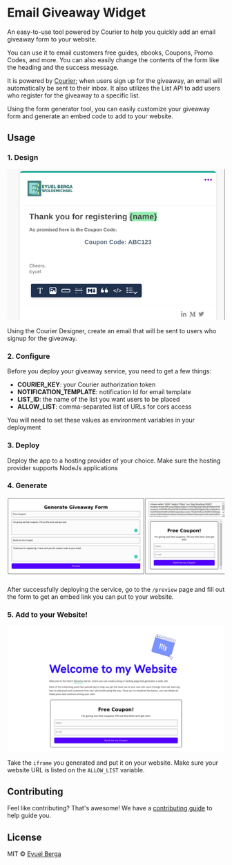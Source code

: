 # Email Giveaway Widget

An easy-to-use tool powered by Courier to help you quickly add an email giveaway form to your website.

You can use it to email customers free guides, ebooks, Coupons, Promo Codes, and more. You can also easily change the contents of the form like the heading and the success message. 

It is powered by [Courier](https://courier.com); when users sign up for the giveaway, an email will automatically be sent to their inbox. It also utilizes the List API to add users who register for the giveaway to a specific list.

Using the form generator tool, you can easily customize your giveaway form and generate an embed code to add to your website. 


## Usage

### 1. Design

![Design](./images/design.png)

Using the Courier Designer, create an email that will be sent to users who signup for the giveaway.

### 2. Configure

Before you deploy your giveaway service, you need to get a few things:

- **COURIER_KEY**: your Courier authorization token
- **NOTIFICATION_TEMPLATE**: notification Id for email template
-  **LIST_ID**: the name of the list you want users to be placed
- **ALLOW_LIST**: comma-separated list of URLs for cors access

You will need to set these values as environment variables in your deployment

### 3. Deploy

Deploy the app to a hosting provider of your choice. Make sure the hosting provider supports NodeJs applications


### 4. Generate

![Generate](./images/generate.png)

After successfully deploying the service, go to the `/preview` page and fill out the form to get an embed link you can put to your website.


### 5. Add to your Website!

![Website](./images/website.jpg)

Take the `iframe` you generated and put it on your website. Make sure your website URL is listed on the  `ALLOW_LIST` variable. 




## Contributing

Feel like contributing? That's awesome! We have a
[contributing guide](./CONTRIBUTING.md) to help guide you.

## License

MIT © [Eyuel Berga](https://github.com/eyuelberga)